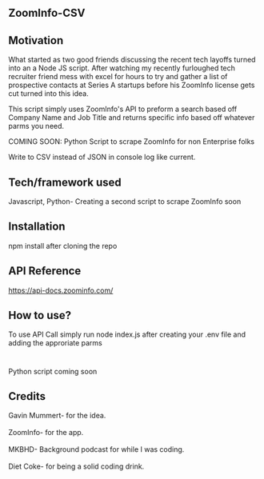 
## ZoomInfo-CSV

## Motivation

What started as two good friends discussing the recent tech layoffs turned into an a Node JS script. 
After watching my recently furloughed tech recruiter friend mess with excel for hours to try and gather a list of prospective contacts at Series A startups before his ZoomInfo license gets cut turned into this idea. 

This script simply uses ZoomInfo's API to preform a search based off Company Name and Job Title and returns specific info based off whatever parms you need. 

COMING SOON: Python Script to scrape ZoomInfo for non Enterprise folks 

Write to CSV instead of JSON in console log like current.

## Tech/framework used
Javascript,
Python- Creating a second script to scrape ZoomInfo soon 


## Installation
npm install after cloning the repo 

## API Reference

https://api-docs.zoominfo.com/


## How to use?
To use API Call simply run node index.js after creating your .env file and adding the approriate parms
#
Python script coming soon 


## Credits
 Gavin Mummert- for the idea.
 <br/><br/>
 ZoomInfo- for the app.
 <br/><br/>
 MKBHD- Background podcast for while I was coding.
 <br/><br/>
 Diet Coke- for being a solid coding drink.
